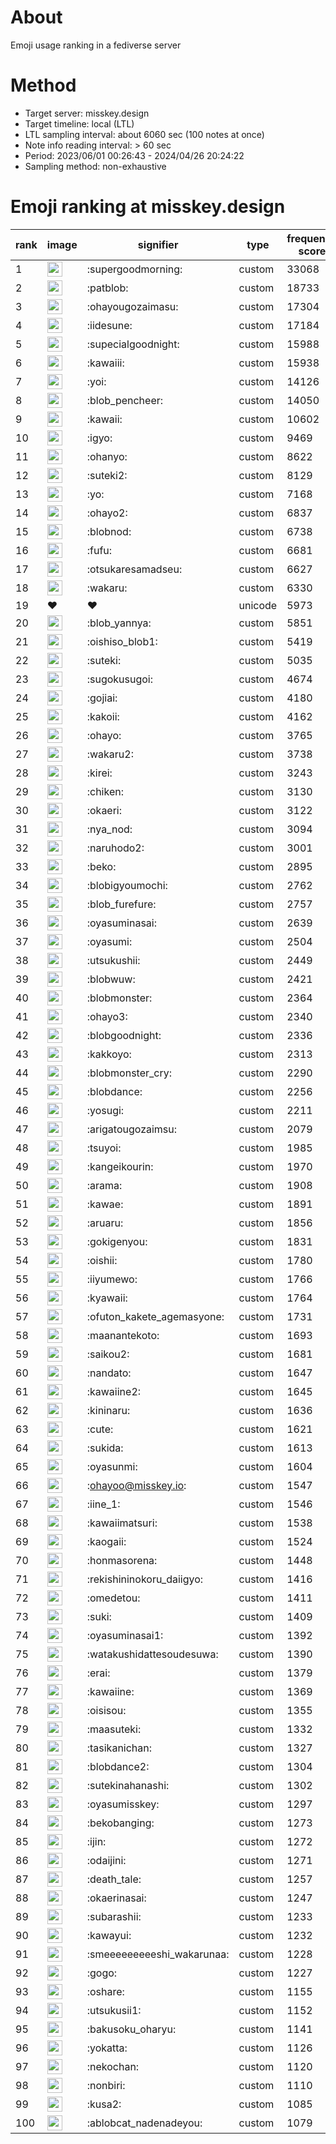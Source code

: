 # About
Emoji usage ranking in a fediverse server

# Method
- Target server: misskey.design
- Target timeline: local (LTL)
- LTL sampling interval: about 6060 sec (100 notes at once)
- Note info reading interval: > 60 sec
- Period: 2023/06/01 00:26:43 - 2024/04/26 20:24:22 
- Sampling method: non-exhaustive

# Emoji ranking at misskey.design

|rank|image|signifier|type|frequency score|
|----|----|----|----|----|
|1|<img height="24" src="https://misskey.design/emoji/supergoodmorning.webp">|:supergoodmorning:|custom|33068|
|2|<img height="24" src="https://misskey.design/emoji/patblob.webp">|:patblob:|custom|18733|
|3|<img height="24" src="https://misskey.design/emoji/ohayougozaimasu.webp">|:ohayougozaimasu:|custom|17304|
|4|<img height="24" src="https://misskey.design/emoji/iidesune.webp">|:iidesune:|custom|17184|
|5|<img height="24" src="https://misskey.design/emoji/supecialgoodnight.webp">|:supecialgoodnight:|custom|15988|
|6|<img height="24" src="https://misskey.design/emoji/kawaiii.webp">|:kawaiii:|custom|15938|
|7|<img height="24" src="https://misskey.design/emoji/yoi.webp">|:yoi:|custom|14126|
|8|<img height="24" src="https://misskey.design/emoji/blob_pencheer.webp">|:blob_pencheer:|custom|14050|
|9|<img height="24" src="https://misskey.design/emoji/kawaii.webp">|:kawaii:|custom|10602|
|10|<img height="24" src="https://misskey.design/emoji/igyo.webp">|:igyo:|custom|9469|
|11|<img height="24" src="https://misskey.design/emoji/ohanyo.webp">|:ohanyo:|custom|8622|
|12|<img height="24" src="https://misskey.design/emoji/suteki2.webp">|:suteki2:|custom|8129|
|13|<img height="24" src="https://misskey.design/emoji/yo.webp">|:yo:|custom|7168|
|14|<img height="24" src="https://misskey.design/emoji/ohayo2.webp">|:ohayo2:|custom|6837|
|15|<img height="24" src="https://misskey.design/emoji/blobnod.webp">|:blobnod:|custom|6738|
|16|<img height="24" src="https://misskey.design/emoji/fufu.webp">|:fufu:|custom|6681|
|17|<img height="24" src="https://misskey.design/emoji/otsukaresamadseu.webp">|:otsukaresamadseu:|custom|6627|
|18|<img height="24" src="https://misskey.design/emoji/wakaru.webp">|:wakaru:|custom|6330|
|19|❤|❤|unicode|5973|
|20|<img height="24" src="https://misskey.design/emoji/blob_yannya.webp">|:blob_yannya:|custom|5851|
|21|<img height="24" src="https://misskey.design/emoji/oishiso_blob1.webp">|:oishiso_blob1:|custom|5419|
|22|<img height="24" src="https://misskey.design/emoji/suteki.webp">|:suteki:|custom|5035|
|23|<img height="24" src="https://misskey.design/emoji/sugokusugoi.webp">|:sugokusugoi:|custom|4674|
|24|<img height="24" src="https://misskey.design/emoji/gojiai.webp">|:gojiai:|custom|4180|
|25|<img height="24" src="https://misskey.design/emoji/kakoii.webp">|:kakoii:|custom|4162|
|26|<img height="24" src="https://misskey.design/emoji/ohayo.webp">|:ohayo:|custom|3765|
|27|<img height="24" src="https://misskey.design/emoji/wakaru2.webp">|:wakaru2:|custom|3738|
|28|<img height="24" src="https://misskey.design/emoji/kirei.webp">|:kirei:|custom|3243|
|29|<img height="24" src="https://misskey.design/emoji/chiken.webp">|:chiken:|custom|3130|
|30|<img height="24" src="https://misskey.design/emoji/okaeri.webp">|:okaeri:|custom|3122|
|31|<img height="24" src="https://misskey.design/emoji/nya_nod.webp">|:nya_nod:|custom|3094|
|32|<img height="24" src="https://misskey.design/emoji/naruhodo2.webp">|:naruhodo2:|custom|3001|
|33|<img height="24" src="https://misskey.design/emoji/beko.webp">|:beko:|custom|2895|
|34|<img height="24" src="https://misskey.design/emoji/blobigyoumochi.webp">|:blobigyoumochi:|custom|2762|
|35|<img height="24" src="https://misskey.design/emoji/blob_furefure.webp">|:blob_furefure:|custom|2757|
|36|<img height="24" src="https://misskey.design/emoji/oyasuminasai.webp">|:oyasuminasai:|custom|2639|
|37|<img height="24" src="https://misskey.design/emoji/oyasumi.webp">|:oyasumi:|custom|2504|
|38|<img height="24" src="https://misskey.design/emoji/utsukushii.webp">|:utsukushii:|custom|2449|
|39|<img height="24" src="https://misskey.design/emoji/blobwuw.webp">|:blobwuw:|custom|2421|
|40|<img height="24" src="https://misskey.design/emoji/blobmonster.webp">|:blobmonster:|custom|2364|
|41|<img height="24" src="https://misskey.design/emoji/ohayo3.webp">|:ohayo3:|custom|2340|
|42|<img height="24" src="https://misskey.design/emoji/blobgoodnight.webp">|:blobgoodnight:|custom|2336|
|43|<img height="24" src="https://misskey.design/emoji/kakkoyo.webp">|:kakkoyo:|custom|2313|
|44|<img height="24" src="https://misskey.design/emoji/blobmonster_cry.webp">|:blobmonster_cry:|custom|2290|
|45|<img height="24" src="https://misskey.design/emoji/blobdance.webp">|:blobdance:|custom|2256|
|46|<img height="24" src="https://misskey.design/emoji/yosugi.webp">|:yosugi:|custom|2211|
|47|<img height="24" src="https://misskey.design/emoji/arigatougozaimsu.webp">|:arigatougozaimsu:|custom|2079|
|48|<img height="24" src="https://misskey.design/emoji/tsuyoi.webp">|:tsuyoi:|custom|1985|
|49|<img height="24" src="https://misskey.design/emoji/kangeikourin.webp">|:kangeikourin:|custom|1970|
|50|<img height="24" src="https://misskey.design/emoji/arama.webp">|:arama:|custom|1908|
|51|<img height="24" src="https://misskey.design/emoji/kawae.webp">|:kawae:|custom|1891|
|52|<img height="24" src="https://misskey.design/emoji/aruaru.webp">|:aruaru:|custom|1856|
|53|<img height="24" src="https://misskey.design/emoji/gokigenyou.webp">|:gokigenyou:|custom|1831|
|54|<img height="24" src="https://misskey.design/emoji/oishii.webp">|:oishii:|custom|1780|
|55|<img height="24" src="https://misskey.design/emoji/iiyumewo.webp">|:iiyumewo:|custom|1766|
|56|<img height="24" src="https://misskey.design/emoji/kyawaii.webp">|:kyawaii:|custom|1764|
|57|<img height="24" src="https://misskey.design/emoji/ofuton_kakete_agemasyone.webp">|:ofuton_kakete_agemasyone:|custom|1731|
|58|<img height="24" src="https://misskey.design/emoji/maanantekoto.webp">|:maanantekoto:|custom|1693|
|59|<img height="24" src="https://misskey.design/emoji/saikou2.webp">|:saikou2:|custom|1681|
|60|<img height="24" src="https://misskey.design/emoji/nandato.webp">|:nandato:|custom|1647|
|61|<img height="24" src="https://misskey.design/emoji/kawaiine2.webp">|:kawaiine2:|custom|1645|
|62|<img height="24" src="https://misskey.design/emoji/kininaru.webp">|:kininaru:|custom|1636|
|63|<img height="24" src="https://misskey.design/emoji/cute.webp">|:cute:|custom|1621|
|64|<img height="24" src="https://misskey.design/emoji/sukida.webp">|:sukida:|custom|1613|
|65|<img height="24" src="https://misskey.design/emoji/oyasunmi.webp">|:oyasunmi:|custom|1604|
|66|<img height="24" src="https://misskey.design/emoji/ohayoo.webp">|:ohayoo@misskey.io:|custom|1547|
|67|<img height="24" src="https://misskey.design/emoji/iine_1.webp">|:iine_1:|custom|1546|
|68|<img height="24" src="https://misskey.design/emoji/kawaiimatsuri.webp">|:kawaiimatsuri:|custom|1538|
|69|<img height="24" src="https://misskey.design/emoji/kaogaii.webp">|:kaogaii:|custom|1524|
|70|<img height="24" src="https://misskey.design/emoji/honmasorena.webp">|:honmasorena:|custom|1448|
|71|<img height="24" src="https://misskey.design/emoji/rekishininokoru_daiigyo.webp">|:rekishininokoru_daiigyo:|custom|1416|
|72|<img height="24" src="https://misskey.design/emoji/omedetou.webp">|:omedetou:|custom|1411|
|73|<img height="24" src="https://misskey.design/emoji/suki.webp">|:suki:|custom|1409|
|74|<img height="24" src="https://misskey.design/emoji/oyasuminasai1.webp">|:oyasuminasai1:|custom|1392|
|75|<img height="24" src="https://misskey.design/emoji/watakushidattesoudesuwa.webp">|:watakushidattesoudesuwa:|custom|1390|
|76|<img height="24" src="https://misskey.design/emoji/erai.webp">|:erai:|custom|1379|
|77|<img height="24" src="https://misskey.design/emoji/kawaiine.webp">|:kawaiine:|custom|1369|
|78|<img height="24" src="https://misskey.design/emoji/oisisou.webp">|:oisisou:|custom|1355|
|79|<img height="24" src="https://misskey.design/emoji/maasuteki.webp">|:maasuteki:|custom|1332|
|80|<img height="24" src="https://misskey.design/emoji/tasikanichan.webp">|:tasikanichan:|custom|1327|
|81|<img height="24" src="https://misskey.design/emoji/blobdance2.webp">|:blobdance2:|custom|1304|
|82|<img height="24" src="https://misskey.design/emoji/sutekinahanashi.webp">|:sutekinahanashi:|custom|1302|
|83|<img height="24" src="https://misskey.design/emoji/oyasumisskey.webp">|:oyasumisskey:|custom|1297|
|84|<img height="24" src="https://misskey.design/emoji/bekobanging.webp">|:bekobanging:|custom|1273|
|85|<img height="24" src="https://misskey.design/emoji/ijin.webp">|:ijin:|custom|1272|
|86|<img height="24" src="https://misskey.design/emoji/odaijini.webp">|:odaijini:|custom|1271|
|87|<img height="24" src="https://misskey.design/emoji/death_tale.webp">|:death_tale:|custom|1257|
|88|<img height="24" src="https://misskey.design/emoji/okaerinasai.webp">|:okaerinasai:|custom|1247|
|89|<img height="24" src="https://misskey.design/emoji/subarashii.webp">|:subarashii:|custom|1233|
|90|<img height="24" src="https://misskey.design/emoji/kawayui.webp">|:kawayui:|custom|1232|
|91|<img height="24" src="https://misskey.design/emoji/smeeeeeeeeeshi_wakarunaa.webp">|:smeeeeeeeeeshi_wakarunaa:|custom|1228|
|92|<img height="24" src="https://misskey.design/emoji/gogo.webp">|:gogo:|custom|1227|
|93|<img height="24" src="https://misskey.design/emoji/oshare.webp">|:oshare:|custom|1155|
|94|<img height="24" src="https://misskey.design/emoji/utsukusii1.webp">|:utsukusii1:|custom|1152|
|95|<img height="24" src="https://misskey.design/emoji/bakusoku_oharyu.webp">|:bakusoku_oharyu:|custom|1141|
|96|<img height="24" src="https://misskey.design/emoji/yokatta.webp">|:yokatta:|custom|1126|
|97|<img height="24" src="https://misskey.design/emoji/nekochan.webp">|:nekochan:|custom|1120|
|98|<img height="24" src="https://misskey.design/emoji/nonbiri.webp">|:nonbiri:|custom|1110|
|99|<img height="24" src="https://misskey.design/emoji/kusa2.webp">|:kusa2:|custom|1085|
|100|<img height="24" src="https://misskey.design/emoji/ablobcat_nadenadeyou.webp">|:ablobcat_nadenadeyou:|custom|1079|
